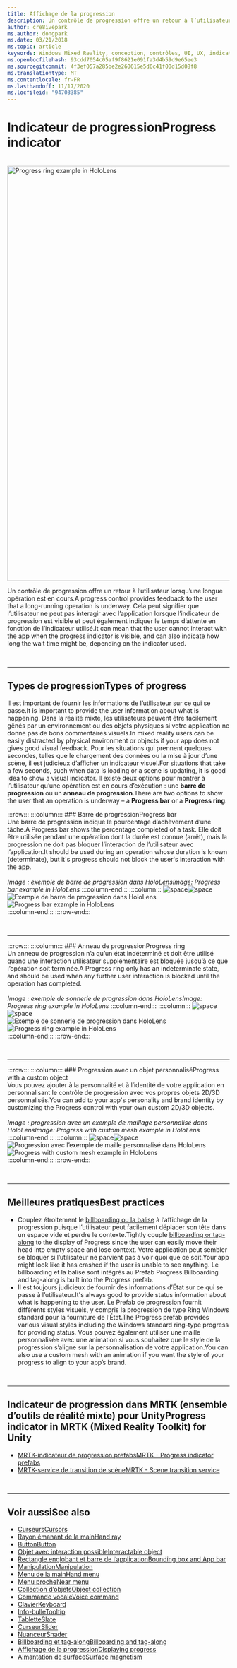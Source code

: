 ```yaml
---
title: Affichage de la progression
description: Un contrôle de progression offre un retour à l’utilisateur lorsqu’une longue opération est en cours.
author: cre8ivepark
ms.author: dongpark
ms.date: 03/21/2018
ms.topic: article
keywords: Windows Mixed Reality, conception, contrôles, UI, UX, indicateur de progression, casque de réalité mixte, casque de réalité mixte, casque de réalité virtuelle, HoloLens, MRTK, kit de temps de réalité mixte
ms.openlocfilehash: 93cdd7054c05af9f8621e091fa3d4b59d9e65ee3
ms.sourcegitcommit: 4f3ef057a285be2e260615e5d6c41f00d15d08f8
ms.translationtype: MT
ms.contentlocale: fr-FR
ms.lasthandoff: 11/17/2020
ms.locfileid: "94703385"
---
```

# <a name="progress-indicator"></a><span data-ttu-id="f25a9-104">Indicateur de progression</span><span class="sxs-lookup"><span data-stu-id="f25a9-104">Progress indicator</span></span>

<br>

<img src="images/MRTK_ProgressIndicator.gif" alt="Progress ring example in HoloLens" width="940px">

<span data-ttu-id="f25a9-105">Un contrôle de progression offre un retour à l’utilisateur lorsqu’une longue opération est en cours.</span><span class="sxs-lookup"><span data-stu-id="f25a9-105">A progress control provides feedback to the user that a long-running operation is underway.</span></span> <span data-ttu-id="f25a9-106">Cela peut signifier que l’utilisateur ne peut pas interagir avec l’application lorsque l’indicateur de progression est visible et peut également indiquer le temps d’attente en fonction de l’indicateur utilisé.</span><span class="sxs-lookup"><span data-stu-id="f25a9-106">It can mean that the user cannot interact with the app when the progress indicator is visible, and can also indicate how long the wait time might be, depending on the indicator used.</span></span>

<br>

---

## <a name="types-of-progress"></a><span data-ttu-id="f25a9-107">Types de progression</span><span class="sxs-lookup"><span data-stu-id="f25a9-107">Types of progress</span></span>

<span data-ttu-id="f25a9-108">Il est important de fournir les informations de l’utilisateur sur ce qui se passe.</span><span class="sxs-lookup"><span data-stu-id="f25a9-108">It is important to provide the user information about what is happening.</span></span> <span data-ttu-id="f25a9-109">Dans la réalité mixte, les utilisateurs peuvent être facilement gênés par un environnement ou des objets physiques si votre application ne donne pas de bons commentaires visuels.</span><span class="sxs-lookup"><span data-stu-id="f25a9-109">In mixed reality users can be easily distracted by physical environment or objects if your app does not gives good visual feedback.</span></span> <span data-ttu-id="f25a9-110">Pour les situations qui prennent quelques secondes, telles que le chargement des données ou la mise à jour d’une scène, il est judicieux d’afficher un indicateur visuel.</span><span class="sxs-lookup"><span data-stu-id="f25a9-110">For situations that take a few seconds, such when data is loading or a scene is updating, it is good idea to show a visual indicator.</span></span> <span data-ttu-id="f25a9-111">Il existe deux options pour montrer à l’utilisateur qu’une opération est en cours d’exécution : une **barre de progression** ou un **anneau de progression**.</span><span class="sxs-lookup"><span data-stu-id="f25a9-111">There are two options to show the user that an operation is underway – a **Progress bar** or a **Progress ring**.</span></span>

:::row:::
    :::column:::
        ### <a name="progress-barbr"></a><span data-ttu-id="f25a9-112">Barre de progression</span><span class="sxs-lookup"><span data-stu-id="f25a9-112">Progress bar</span></span><br>
        <span data-ttu-id="f25a9-113">Une barre de progression indique le pourcentage d’achèvement d’une tâche.</span><span class="sxs-lookup"><span data-stu-id="f25a9-113">A Progress bar shows the percentage completed of a task.</span></span> <span data-ttu-id="f25a9-114">Elle doit être utilisée pendant une opération dont la durée est connue (arrêt), mais la progression ne doit pas bloquer l’interaction de l’utilisateur avec l’application.</span><span class="sxs-lookup"><span data-stu-id="f25a9-114">It should be used during an operation whose duration is known (determinate), but it's progress should not block the user's interaction with the app.</span></span><br>
        <br>
        <span data-ttu-id="f25a9-115">*Image : exemple de barre de progression dans HoloLens*</span><span class="sxs-lookup"><span data-stu-id="f25a9-115">*Image: Progress bar example in HoloLens*</span></span>
    :::column-end:::
        :::column:::
        <span data-ttu-id="f25a9-116">![space](images/spacer-20x582.png)</span><span class="sxs-lookup"><span data-stu-id="f25a9-116">![space](images/spacer-20x582.png)</span></span><br>
       <span data-ttu-id="f25a9-117">![Exemple de barre de progression dans HoloLens](images/640px-progressbar.jpg)</span><span class="sxs-lookup"><span data-stu-id="f25a9-117">![Progress bar example in HoloLens](images/640px-progressbar.jpg)</span></span><br>
    :::column-end:::
:::row-end:::

<br>

---

:::row:::
    :::column:::
        ### <a name="progress-ringbr"></a><span data-ttu-id="f25a9-118">Anneau de progression</span><span class="sxs-lookup"><span data-stu-id="f25a9-118">Progress ring</span></span><br>
        <span data-ttu-id="f25a9-119">Un anneau de progression n’a qu’un état indéterminé et doit être utilisé quand une interaction utilisateur supplémentaire est bloquée jusqu’à ce que l’opération soit terminée.</span><span class="sxs-lookup"><span data-stu-id="f25a9-119">A Progress ring only has an indeterminate state, and should be used when any further user interaction is blocked until the operation has completed.</span></span><br>
        <br>
        <span data-ttu-id="f25a9-120">*Image : exemple de sonnerie de progression dans HoloLens*</span><span class="sxs-lookup"><span data-stu-id="f25a9-120">*Image: Progress ring example in HoloLens*</span></span>
    :::column-end:::
        :::column:::
        <span data-ttu-id="f25a9-121">![space](images/spacer-20x582.png)</span><span class="sxs-lookup"><span data-stu-id="f25a9-121">![space](images/spacer-20x582.png)</span></span><br>
       <span data-ttu-id="f25a9-122">![Exemple de sonnerie de progression dans HoloLens](images/640px-progressring.jpg)</span><span class="sxs-lookup"><span data-stu-id="f25a9-122">![Progress ring example in HoloLens](images/640px-progressring.jpg)</span></span><br>
    :::column-end:::
:::row-end:::

<br>

---

:::row:::
    :::column:::
        ### <a name="progress-with-a-custom-objectbr"></a><span data-ttu-id="f25a9-123">Progression avec un objet personnalisé</span><span class="sxs-lookup"><span data-stu-id="f25a9-123">Progress with a custom object</span></span><br>
        <span data-ttu-id="f25a9-124">Vous pouvez ajouter à la personnalité et à l’identité de votre application en personnalisant le contrôle de progression avec vos propres objets 2D/3D personnalisés.</span><span class="sxs-lookup"><span data-stu-id="f25a9-124">You can add to your app's personality and brand identity by customizing the Progress control with your own custom 2D/3D objects.</span></span><br>
        <br>
        <span data-ttu-id="f25a9-125">*Image : progression avec un exemple de maillage personnalisé dans HoloLens*</span><span class="sxs-lookup"><span data-stu-id="f25a9-125">*Image: Progress with custom mesh example in HoloLens*</span></span>
    :::column-end:::
        :::column:::
        <span data-ttu-id="f25a9-126">![space](images/spacer-20x582.png)</span><span class="sxs-lookup"><span data-stu-id="f25a9-126">![space](images/spacer-20x582.png)</span></span><br>
       <span data-ttu-id="f25a9-127">![Progression avec l’exemple de maille personnalisé dans HoloLens](images/640px-progresscustom.jpg)</span><span class="sxs-lookup"><span data-stu-id="f25a9-127">![Progress with custom mesh example in HoloLens](images/640px-progresscustom.jpg)</span></span><br>
    :::column-end:::
:::row-end:::

<br>

---

## <a name="best-practices"></a><span data-ttu-id="f25a9-128">Meilleures pratiques</span><span class="sxs-lookup"><span data-stu-id="f25a9-128">Best practices</span></span>
* <span data-ttu-id="f25a9-129">Couplez étroitement le [billboarding ou la balise](billboarding-and-tag-along.md) à l’affichage de la progression puisque l’utilisateur peut facilement déplacer son tête dans un espace vide et perdre le contexte.</span><span class="sxs-lookup"><span data-stu-id="f25a9-129">Tightly couple [billboarding or tag-along](billboarding-and-tag-along.md) to the display of Progress since the user can easily move their head into empty space and lose context.</span></span> <span data-ttu-id="f25a9-130">Votre application peut sembler se bloquer si l’utilisateur ne parvient pas à voir quoi que ce soit.</span><span class="sxs-lookup"><span data-stu-id="f25a9-130">Your app might look like it has crashed if the user is unable to see anything.</span></span> <span data-ttu-id="f25a9-131">Le billboarding et la balise sont intégrés au Prefab Progress.</span><span class="sxs-lookup"><span data-stu-id="f25a9-131">Billboarding and tag-along is built into the Progress prefab.</span></span>
* <span data-ttu-id="f25a9-132">Il est toujours judicieux de fournir des informations d’État sur ce qui se passe à l’utilisateur.</span><span class="sxs-lookup"><span data-stu-id="f25a9-132">It's always good to provide status information about what is happening to the user.</span></span> <span data-ttu-id="f25a9-133">Le Prefab de progression fournit différents styles visuels, y compris la progression de type Ring Windows standard pour la fourniture de l’État.</span><span class="sxs-lookup"><span data-stu-id="f25a9-133">The Progress prefab provides various visual styles including the Windows standard ring-type progress for providing status.</span></span> <span data-ttu-id="f25a9-134">Vous pouvez également utiliser une maille personnalisée avec une animation si vous souhaitez que le style de la progression s’aligne sur la personnalisation de votre application.</span><span class="sxs-lookup"><span data-stu-id="f25a9-134">You can also use a custom mesh with an animation if you want the style of your progress to align to your app’s brand.</span></span>

<br>

---

## <a name="progress-indicator-in-mrtk-mixed-reality-toolkit-for-unity"></a><span data-ttu-id="f25a9-135">Indicateur de progression dans MRTK (ensemble d’outils de réalité mixte) pour Unity</span><span class="sxs-lookup"><span data-stu-id="f25a9-135">Progress indicator in MRTK (Mixed Reality Toolkit) for Unity</span></span>

* [<span data-ttu-id="f25a9-136">MRTK-indicateur de progression prefabs</span><span class="sxs-lookup"><span data-stu-id="f25a9-136">MRTK - Progress indicator prefabs</span></span>](https://github.com/microsoft/MixedRealityToolkit-Unity/tree/mrtk_release/Assets/MixedRealityToolkit.SDK/Features/UX/Prefabs/ProgressIndicators)
* [<span data-ttu-id="f25a9-137">MRTK-service de transition de scène</span><span class="sxs-lookup"><span data-stu-id="f25a9-137">MRTK - Scene transition service</span></span>](https://microsoft.github.io/MixedRealityToolkit-Unity/Documentation/Extensions/SceneTransitionService/SceneTransitionServiceOverview.html)


<br>

---

## <a name="see-also"></a><span data-ttu-id="f25a9-138">Voir aussi</span><span class="sxs-lookup"><span data-stu-id="f25a9-138">See also</span></span>

* [<span data-ttu-id="f25a9-139">Curseurs</span><span class="sxs-lookup"><span data-stu-id="f25a9-139">Cursors</span></span>](cursors.md)
* [<span data-ttu-id="f25a9-140">Rayon émanant de la main</span><span class="sxs-lookup"><span data-stu-id="f25a9-140">Hand ray</span></span>](point-and-commit.md)
* [<span data-ttu-id="f25a9-141">Button</span><span class="sxs-lookup"><span data-stu-id="f25a9-141">Button</span></span>](button.md)
* [<span data-ttu-id="f25a9-142">Objet avec interaction possible</span><span class="sxs-lookup"><span data-stu-id="f25a9-142">Interactable object</span></span>](interactable-object.md)
* [<span data-ttu-id="f25a9-143">Rectangle englobant et barre de l’application</span><span class="sxs-lookup"><span data-stu-id="f25a9-143">Bounding box and App bar</span></span>](app-bar-and-bounding-box.md)
* [<span data-ttu-id="f25a9-144">Manipulation</span><span class="sxs-lookup"><span data-stu-id="f25a9-144">Manipulation</span></span>](direct-manipulation.md)
* [<span data-ttu-id="f25a9-145">Menu de la main</span><span class="sxs-lookup"><span data-stu-id="f25a9-145">Hand menu</span></span>](hand-menu.md)
* [<span data-ttu-id="f25a9-146">Menu proche</span><span class="sxs-lookup"><span data-stu-id="f25a9-146">Near menu</span></span>](near-menu.md)
* [<span data-ttu-id="f25a9-147">Collection d’objets</span><span class="sxs-lookup"><span data-stu-id="f25a9-147">Object collection</span></span>](object-collection.md)
* [<span data-ttu-id="f25a9-148">Commande vocale</span><span class="sxs-lookup"><span data-stu-id="f25a9-148">Voice command</span></span>](voice-input.md)
* [<span data-ttu-id="f25a9-149">Clavier</span><span class="sxs-lookup"><span data-stu-id="f25a9-149">Keyboard</span></span>](keyboard.md)
* [<span data-ttu-id="f25a9-150">Info-bulle</span><span class="sxs-lookup"><span data-stu-id="f25a9-150">Tooltip</span></span>](tooltip.md)
* [<span data-ttu-id="f25a9-151">Tablette</span><span class="sxs-lookup"><span data-stu-id="f25a9-151">Slate</span></span>](slate.md)
* [<span data-ttu-id="f25a9-152">Curseur</span><span class="sxs-lookup"><span data-stu-id="f25a9-152">Slider</span></span>](slider.md)
* [<span data-ttu-id="f25a9-153">Nuanceur</span><span class="sxs-lookup"><span data-stu-id="f25a9-153">Shader</span></span>](shader.md)
* [<span data-ttu-id="f25a9-154">Billboarding et tag-along</span><span class="sxs-lookup"><span data-stu-id="f25a9-154">Billboarding and tag-along</span></span>](billboarding-and-tag-along.md)
* [<span data-ttu-id="f25a9-155">Affichage de la progression</span><span class="sxs-lookup"><span data-stu-id="f25a9-155">Displaying progress</span></span>](progress.md)
* [<span data-ttu-id="f25a9-156">Aimantation de surface</span><span class="sxs-lookup"><span data-stu-id="f25a9-156">Surface magnetism</span></span>](surface-magnetism.md)
